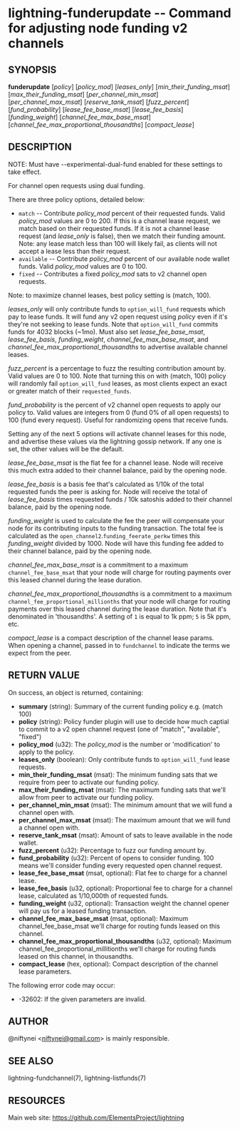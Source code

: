 lightning-funderupdate -- Command for adjusting node funding v2 channels
========================================================================

SYNOPSIS
--------

**funderupdate** [*policy*] [*policy\_mod*] [*leases\_only*] [*min\_their\_funding\_msat*] [*max\_their\_funding\_msat*] [*per\_channel\_min\_msat*] [*per\_channel\_max\_msat*] [*reserve\_tank\_msat*] [*fuzz\_percent*] [*fund\_probability*] [*lease\_fee\_base\_msat*] [*lease\_fee\_basis*] [*funding\_weight*] [*channel\_fee\_max\_base\_msat*] [*channel\_fee\_max\_proportional\_thousandths*] [*compact\_lease*]

DESCRIPTION
-----------

NOTE: Must have --experimental-dual-fund enabled for these settings to take effect.

For channel open requests using dual funding.

There are three policy options, detailed below:

* `match` -- Contribute *policy\_mod* percent of their requested funds.
   Valid *policy\_mod* values are 0 to 200. If this is a channel lease
   request, we match based on their requested funds. If it is not a
   channel lease request (and *lease\_only* is false), then we match
   their funding amount. Note: any lease match less than 100 will
   likely fail, as clients will not accept a lease less than their request.
* `available` -- Contribute *policy\_mod* percent of our available
   node wallet funds. Valid *policy\_mod* values are 0 to 100.
* `fixed` -- Contributes a fixed  *policy\_mod* sats to v2 channel open requests.

Note: to maximize channel leases, best policy setting is (match, 100).

*leases\_only* will only contribute funds to `option_will_fund` requests
which pay to lease funds. It will fund any v2 open request
using *policy* even if it's they're not seeking to lease funds. Note that
`option_will_fund` commits funds for 4032 blocks (~1mo). Must also set
*lease\_fee\_base\_msat*, *lease\_fee\_basis*, *funding\_weight*,
*channel\_fee\_max\_base\_msat*, and *channel\_fee\_max\_proportional\_thousandths*
to advertise available channel leases.

*fuzz\_percent* is a percentage to fuzz the resulting contribution amount by.
Valid values are 0 to 100. Note that turning this on with (match, 100) policy
will randomly fail `option_will_fund` leases, as most clients
expect an exact or greater match of their `requested_funds`.

*fund\_probability* is the percent of v2 channel open requests to apply our
policy to. Valid values are integers from 0 (fund 0% of all open requests)
to 100 (fund every request). Useful for randomizing opens that receive funds.

Setting any of the next 5 options will activate channel leases for this node,
and advertise these values via the lightning gossip network. If any one is set,
the other values will be the default.

*lease\_fee\_base\_msat* is the flat fee for a channel lease. Node will
receive this much extra added to their channel balance, paid by the opening
node.

*lease\_fee\_basis* is a basis fee that's calculated as 1/10k of the total
requested funds the peer is asking for. Node will receive the total of
*lease\_fee\_basis* times requested funds / 10k satoshis added to their channel
balance, paid by the opening node.

*funding\_weight* is used to calculate the fee the peer will compensate your
node for its contributing inputs to the funding transaction. The total fee
is calculated as the `open_channel2`.`funding_feerate_perkw` times this
*funding\_weight* divided by 1000. Node will have this funding fee added
to their channel balance, paid by the opening node.

*channel\_fee\_max\_base\_msat* is a commitment to a maximum
`channel_fee_base_msat` that your node will charge for routing payments
over this leased channel during the lease duration.

*channel\_fee\_max\_proportional\_thousandths* is a commitment to a maximum
`channel_fee_proportional_millionths` that your node will charge for
routing payments over this leased channel during the lease duration.
Note that it's denominated in 'thousandths'. A setting of `1` is equal
to 1k ppm; `5` is 5k ppm, etc.

*compact\_lease* is a compact description of the channel lease params. When
opening a channel, passed in to `fundchannel` to indicate the terms we
expect from the peer.

RETURN VALUE
------------

[comment]: # (GENERATE-FROM-SCHEMA-START)
On success, an object is returned, containing:

- **summary** (string): Summary of the current funding policy e.g. (match 100)
- **policy** (string): Policy funder plugin will use to decide how much captial to commit to a v2 open channel request (one of "match", "available", "fixed")
- **policy\_mod** (u32): The *policy\_mod* is the number or 'modification' to apply to the policy.
- **leases\_only** (boolean): Only contribute funds to `option_will_fund` lease requests.
- **min\_their\_funding\_msat** (msat): The minimum funding sats that we require from peer to activate our funding policy.
- **max\_their\_funding\_msat** (msat): The maximum funding sats that we'll allow from peer to activate our funding policy.
- **per\_channel\_min\_msat** (msat): The minimum amount that we will fund a channel open with.
- **per\_channel\_max\_msat** (msat): The maximum amount that we will fund a channel open with.
- **reserve\_tank\_msat** (msat): Amount of sats to leave available in the node wallet.
- **fuzz\_percent** (u32): Percentage to fuzz our funding amount by.
- **fund\_probability** (u32): Percent of opens to consider funding. 100 means we'll consider funding every requested open channel request.
- **lease\_fee\_base\_msat** (msat, optional): Flat fee to charge for a channel lease.
- **lease\_fee\_basis** (u32, optional): Proportional fee to charge for a channel lease, calculated as 1/10,000th of requested funds.
- **funding\_weight** (u32, optional): Transaction weight the channel opener will pay us for a leased funding transaction.
- **channel\_fee\_max\_base\_msat** (msat, optional): Maximum channel\_fee\_base\_msat we'll charge for routing funds leased on this channel.
- **channel\_fee\_max\_proportional\_thousandths** (u32, optional): Maximum channel\_fee\_proportional\_millitionths we'll charge for routing funds leased on this channel, in thousandths.
- **compact\_lease** (hex, optional): Compact description of the channel lease parameters.

[comment]: # (GENERATE-FROM-SCHEMA-END)

The following error code may occur:

- -32602: If the given parameters are invalid.

AUTHOR
------

@niftynei <<niftynei@gmail.com>> is mainly responsible.

SEE ALSO
--------

lightning-fundchannel(7), lightning-listfunds(7)

RESOURCES
---------

Main web site: <https://github.com/ElementsProject/lightning>

[comment]: # ( SHA256STAMP:d1b668fb8b489377151559c908098626bf11550509008b7383f641696582f0ba)
